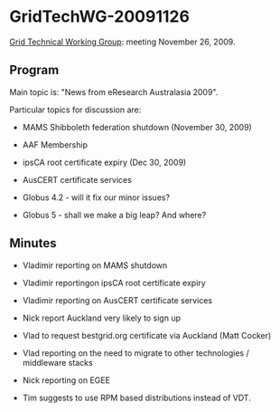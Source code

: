 # GridTechWG-20091126

[Grid Technical Working Group](grid-technical-working-group.md): meeting November 26, 2009.

## Program

Main topic is: "News from eResearch Australasia 2009".

Particular topics for discussion are:

- MAMS Shibboleth federation shutdown (November 30, 2009)
- AAF Membership
- ipsCA root certificate expiry (Dec 30, 2009)
- AusCERT certificate services

- Globus 4.2 - will it fix our minor issues?
- Globus 5 - shall we make a big leap?  And where?

## Minutes

- Vladimir reporting on MAMS shutdown
- Vladimir reportingon ipsCA root certificate expiry
- Vladimir reporting on AusCERT certificate services
- Nick report Auckland very likely to sign up
- Vlad to request bestgrid.org certificate via Auckland (Matt Cocker)

- Vlad reporting on the need to migrate to other technologies / middleware stacks
- Nick reporting on EGEE
- Tim suggests to use RPM based distributions instead of VDT.
